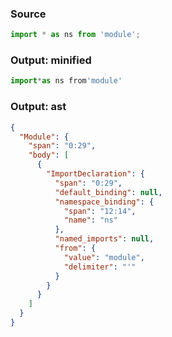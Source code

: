 ### Source
```js source:module
import * as ns from 'module';
```

### Output: minified
```js
import*as ns from'module'
```

### Output: ast
```json
{
  "Module": {
    "span": "0:29",
    "body": [
      {
        "ImportDeclaration": {
          "span": "0:29",
          "default_binding": null,
          "namespace_binding": {
            "span": "12:14",
            "name": "ns"
          },
          "named_imports": null,
          "from": {
            "value": "module",
            "delimiter": "'"
          }
        }
      }
    ]
  }
}
```
